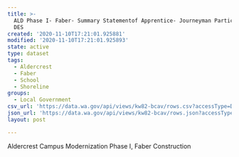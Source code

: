 ```yaml
---
title: >-
  ALD Phase I- Faber- Summary Statementof Apprentice- Journeyman Participation
  DES
created: '2020-11-10T17:21:01.925881'
modified: '2020-11-10T17:21:01.925893'
state: active
type: dataset
tags:
  - Aldercrest
  - Faber
  - School
  - Shoreline
groups:
  - Local Government
csv_url: 'https://data.wa.gov/api/views/kw82-bcav/rows.csv?accessType=DOWNLOAD'
json_url: 'https://data.wa.gov/api/views/kw82-bcav/rows.json?accessType=DOWNLOAD'
layout: post

---
```

Aldercrest Campus Modernization Phase I, Faber Construction
